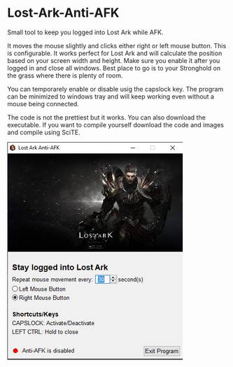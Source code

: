 # Lost-Ark-Anti-AFK
Small tool to keep you logged into Lost Ark while AFK.

It moves the mouse slightly and clicks either right or left mouse button. This is configurable. It works perfect for Lost Ark and will calculate the position based on your screen width and height. Make sure you enable it after you logged in and close all windows. Best place to go is to your Stronghold on the grass where there is plenty of room.

You can temporarely enable or disable usig the capslock key. The program can be minimized to windows tray and will keep working even without a mouse being connected.

The code is not the prettiest but it works. You can also download the executable. If you want to compile yourself download the code and images and compile using SciTE.

![Screenshot of Anti-AFK](https://github.com/MWestenberg/Lost-Ark-Anti-AFK/blob/main/screenshots/screenshot.jpg)

